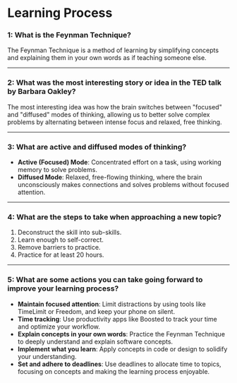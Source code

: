 # Learning Process


### 1: What is the Feynman Technique?

The Feynman Technique is a method of learning by simplifying concepts and explaining them in your own words as if teaching someone else.

----------

### 2: What was the most interesting story or idea in the TED talk by Barbara Oakley?

The most interesting idea was how the brain switches between "focused" and "diffused" modes of thinking, allowing us to better solve complex problems by alternating between intense focus and relaxed, free thinking.

----------

### 3: What are active and diffused modes of thinking?

-   **Active (Focused) Mode**: Concentrated effort on a task, using working memory to solve problems.
-   **Diffused Mode**: Relaxed, free-flowing thinking, where the brain unconsciously makes connections and solves problems without focused attention.

----------

### 4: What are the steps to take when approaching a new topic?

1.  Deconstruct the skill into sub-skills.
2.  Learn enough to self-correct.
3.  Remove barriers to practice.
4.  Practice for at least 20 hours.

----------

### 5: What are some actions you can take going forward to improve your learning process?

-   **Maintain focused attention**: Limit distractions by using tools like TimeLimit or Freedom, and keep your phone on silent.
-   **Time tracking**: Use productivity apps like Boosted to track your time and optimize your workflow.
-   **Explain concepts in your own words**: Practice the Feynman Technique to deeply understand and explain software concepts.
-   **Implement what you learn**: Apply concepts in code or design to solidify your understanding.
-   **Set and adhere to deadlines**: Use deadlines to allocate time to topics, focusing on concepts and making the learning process enjoyable.